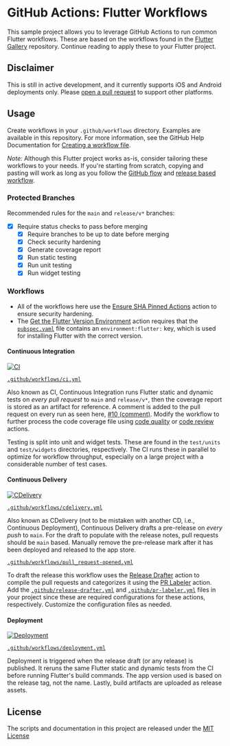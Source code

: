 # GitHub Actions: Flutter Workflows

This sample project allows you to leverage GitHub Actions to run common Flutter workflows. These are based on the workflows found in the [Flutter Gallery](https://github.com/flutter/gallery) repository. Continue reading to apply these to your Flutter project.

## Disclaimer
This is still in active development, and it currently supports iOS and Android deployments only. Please [open a pull request](CONTRIBUTING.md) to support other platforms.

## Usage

Create workflows in your `.github/workflows` directory. Examples are available in this repository. For more information, see the GitHub Help Documentation for [Creating a workflow file](https://help.github.com/en/articles/configuring-a-workflow#creating-a-workflow-file).

*Note:* Although this Flutter project works as-is, consider tailoring these workflows to your needs. If you're starting from scratch, copying and pasting will work as long as you follow the [GitHub flow](https://guides.github.com/introduction/flow/) and [release based workflow](https://lab.github.com/githubtraining/create-a-release-based-workflow).

### Protected Branches
Recommended rules for the `main` and `release/v*` branches:
- [x] Require status checks to pass before merging
  - [x] Require branches to be up to date before merging
  - [x] Check security hardening
  - [x] Generate coverage report
  - [x] Run static testing
  - [x] Run unit testing
  - [x] Run widget testing

### Workflows

- All of the workflows here use the [Ensure SHA Pinned Actions](https://github.com/marketplace/actions/ensure-sha-pinned-actions) action to ensure security hardening.
- The [Get the Flutter Version Environment](https://github.com/marketplace/actions/get-the-flutter-version-environment) action requires that the [`pubspec.yaml`](../pubspec.yaml#L22) file contains an `environment:flutter:` key, which is used for installing Flutter with the correct version.

#### Continuous Integration
[![CI](https://github.com/zgosalvez/github-actions-flutter-workflow/workflows/CI/badge.svg)](https://github.com/zgosalvez/github-actions-flutter-workflow/actions?query=workflow%3ACI)

[`.github/workflows/ci.yml`](workflows/ci.yml)

Also known as CI, Continuous Integration runs Flutter static and dynamic tests on *every pull request* to `main` and `release/v*`, then the coverage report is stored as an artifact for reference. A comment is added to the pull request on every run as seen here, [#10 (comment)](https://github.com/zgosalvez/github-actions-flutter-workflows/pull/10#issuecomment-753592566). Modify the workflow to further process the code coverage file using [code quality](https://github.com/marketplace?type=actions) or [code review](https://github.com/marketplace?category=code-review&type=actions) actions.

Testing is split into unit and widget tests. These are found in the `test/units` and `test/widgets` directories, respectively. The CI runs these in parallel to optimize for workflow throughput, especially on a large project with a considerable number of test cases.

#### Continuous Delivery
[![CDelivery](https://github.com/zgosalvez/github-actions-flutter-workflow/workflows/CDelivery/badge.svg)](https://github.com/zgosalvez/github-actions-flutter-workflow/actions?query=workflow%3ACDelivery)

[`.github/workflows/cdelivery.yml`](workflows/cdelivery.yml)

Also known as CDelivery (not to be mistaken with another CD, i.e., Continuous Deployment), Continuous Delivery drafts a pre-release on *every push* to `main`. For the draft to populate with the release notes, pull requests should be `main` based. Manually remove the pre-release mark after it has been deployed and released to the app store.

[`.github/workflows/pull_request-opened.yml`](workflows/pull_request-opened.yml)

To draft the release this workflow uses the [Release Drafter](https://github.com/marketplace/actions/release-drafter) action to compile the pull requests and categorizes it using the [PR Labeler](https://github.com/marketplace/actions/pr-labeler) action. Add the [`.github/release-drafter.yml`](release-drafter.yml) and [`.github/pr-labeler.yml`](pr-labeler.yml) files in your project since these are required configurations for these actions, respectively. Customize the configuration files as needed.

#### Deployment
[![Deployment](https://github.com/zgosalvez/github-actions-flutter-workflow/workflows/Deployment/badge.svg)](https://github.com/zgosalvez/github-actions-flutter-workflow/actions?query=workflow%3ADeployment)

[`.github/workflows/deployment.yml`](workflows/deployment.yml)

Deployment is triggered when the release draft (or any release) is published. It reruns the same Flutter static and dynamic tests from the CI before running Flutter's build commands. The app version used is based on the release tag, not the name. Lastly, build artifacts are uploaded as release assets.

## License
The scripts and documentation in this project are released under the [MIT License](LICENSE)